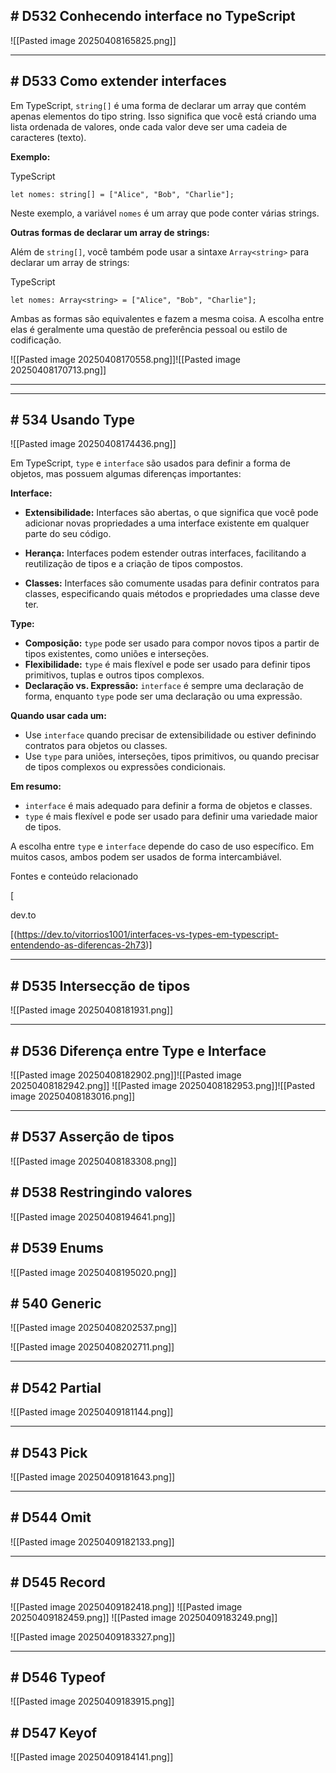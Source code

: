 ## # D532 Conhecendo interface no TypeScript



![[Pasted image 20250408165825.png]]
***




## # D533 Como extender interfaces

Em TypeScript, `string[]` é uma forma de declarar um array que contém apenas elementos do tipo string. Isso significa que você está criando uma lista ordenada de valores, onde cada valor deve ser uma cadeia de caracteres (texto).

**Exemplo:**

TypeScript

```
let nomes: string[] = ["Alice", "Bob", "Charlie"];
```

Neste exemplo, a variável `nomes` é um array que pode conter várias strings.

**Outras formas de declarar um array de strings:**

Além de `string[]`, você também pode usar a sintaxe `Array<string>` para declarar um array de strings:

TypeScript

```
let nomes: Array<string> = ["Alice", "Bob", "Charlie"];
```

Ambas as formas são equivalentes e fazem a mesma coisa. A escolha entre elas é geralmente uma questão de preferência pessoal ou estilo de codificação.

![[Pasted image 20250408170558.png]]![[Pasted image 20250408170713.png]]

---
---
## # 534 Usando Type

![[Pasted image 20250408174436.png]]

Em TypeScript, `type` e `interface` são usados para definir a forma de objetos, mas possuem algumas diferenças importantes:

**Interface:**

- **Extensibilidade:** Interfaces são abertas, o que significa que você pode adicionar novas propriedades a uma interface existente em qualquer parte do seu código.  
    
- **Herança:** Interfaces podem estender outras interfaces, facilitando a reutilização de tipos e a criação de tipos compostos.
- **Classes:** Interfaces são comumente usadas para definir contratos para classes, especificando quais métodos e propriedades uma classe deve ter.  
    

**Type:**

- **Composição:** `type` pode ser usado para compor novos tipos a partir de tipos existentes, como uniões e interseções.
- **Flexibilidade:** `type` é mais flexível e pode ser usado para definir tipos primitivos, tuplas e outros tipos complexos.
- **Declaração vs. Expressão:** `interface` é sempre uma declaração de forma, enquanto `type` pode ser uma declaração ou uma expressão.

**Quando usar cada um:**

- Use `interface` quando precisar de extensibilidade ou estiver definindo contratos para objetos ou classes.
- Use `type` para uniões, interseções, tipos primitivos, ou quando precisar de tipos complexos ou expressões condicionais.  
    

**Em resumo:**

- `interface` é mais adequado para definir a forma de objetos e classes.
- `type` é mais flexível e pode ser usado para definir uma variedade maior de tipos.

A escolha entre `type` e `interface` depende do caso de uso específico. Em muitos casos, ambos podem ser usados de forma intercambiável.

Fontes e conteúdo relacionado

[

dev.to

[(https://dev.to/vitorrios1001/interfaces-vs-types-em-typescript-entendendo-as-diferencas-2h73)]

---
## # D535 Intersecção de tipos

![[Pasted image 20250408181931.png]]

---
## # D536 Diferença entre Type e Interface
![[Pasted image 20250408182902.png]]![[Pasted image 20250408182942.png]]
![[Pasted image 20250408182953.png]]![[Pasted image 20250408183016.png]]

---
## # D537 Asserção de tipos

![[Pasted image 20250408183308.png]]

## # D538 Restringindo valores

![[Pasted image 20250408194641.png]]

## # D539 Enums

![[Pasted image 20250408195020.png]]

## # 540 Generic

  ![[Pasted image 20250408202537.png]]
   
![[Pasted image 20250408202711.png]]

---

## # D542 Partial

 ![[Pasted image 20250409181144.png]]

---

## # D543 Pick

![[Pasted image 20250409181643.png]]

---

## # D544 Omit

![[Pasted image 20250409182133.png]]

---

## # D545 Record

![[Pasted image 20250409182418.png]]
![[Pasted image 20250409182459.png]]
 ![[Pasted image 20250409183249.png]]

![[Pasted image 20250409183327.png]]

---

## # D546 Typeof

![[Pasted image 20250409183915.png]]

## # D547 Keyof

![[Pasted image 20250409184141.png]]
